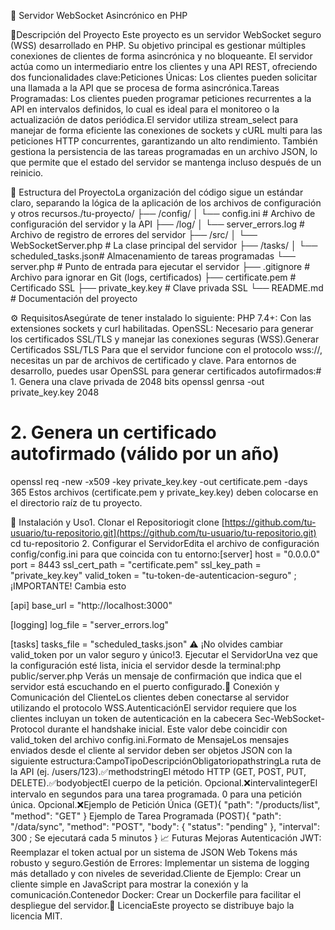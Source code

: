 🚀 Servidor WebSocket Asincrónico en PHP

📝Descripción del Proyecto
  Este proyecto es un servidor WebSocket seguro (WSS) desarrollado en PHP. Su objetivo principal es gestionar múltiples conexiones de clientes de forma asincrónica y no bloqueante. El servidor actúa como un intermediario entre los clientes y una API REST, ofreciendo dos funcionalidades clave:Peticiones Únicas: Los clientes pueden solicitar una llamada a la API que se procesa de forma asincrónica.Tareas Programadas: Los clientes pueden programar peticiones recurrentes a la API en intervalos definidos, lo cual es ideal para el monitoreo o la actualización de datos periódica.El servidor utiliza stream_select para manejar de forma eficiente las conexiones de sockets y cURL multi para las peticiones HTTP concurrentes, garantizando un alto rendimiento. También gestiona la persistencia de las tareas programadas en un archivo JSON, lo que permite que el estado del servidor se mantenga incluso después de un reinicio.
  
  
📂 Estructura del ProyectoLa organización del código sigue un estándar claro, separando la lógica de la aplicación de los archivos de configuración y otros recursos./tu-proyecto/
├── /config/
│   └── config.ini          # Archivo de configuración del servidor y la API
├── /log/
│   └── server_errors.log   # Archivo de registro de errores del servidor
├── /src/
│   └── WebSocketServer.php # La clase principal del servidor
├── /tasks/
│   └── scheduled_tasks.json# Almacenamiento de tareas programadas
└── server.php          # Punto de entrada para ejecutar el servidor
├── .gitignore              # Archivo para ignorar en Git (logs, certificados)
├── certificate.pem         # Certificado SSL
├── private_key.key         # Clave privada SSL
└── README.md               # Documentación del proyecto


⚙️ RequisitosAsegúrate de tener instalado lo siguiente:
    PHP 7.4+: Con las extensiones sockets y curl habilitadas.
    OpenSSL: Necesario para generar los certificados SSL/TLS y manejar las conexiones seguras (WSS).Generar Certificados SSL/TLS
    Para que el servidor funcione con el protocolo wss://, necesitas un par de archivos de certificado y clave. Para entornos de desarrollo, puedes usar OpenSSL para generar certificados autofirmados:# 1. Genera una clave privada de 2048 bits
openssl genrsa -out private_key.key 2048

# 2. Genera un certificado autofirmado (válido por un año)
openssl req -new -x509 -key private_key.key -out certificate.pem -days 365
Estos archivos (certificate.pem y private_key.key) deben colocarse en el directorio raíz de tu proyecto.

🚀 Instalación y Uso1. Clonar el Repositoriogit clone [https://github.com/tu-usuario/tu-repositorio.git](https://github.com/tu-usuario/tu-repositorio.git)
cd tu-repositorio
2. Configurar el ServidorEdita el archivo de configuración config/config.ini para que coincida con tu entorno:[server]
host = "0.0.0.0"
port = 8443
ssl_cert_path = "certificate.pem"
ssl_key_path = "private_key.key"
valid_token = "tu-token-de-autenticacion-seguro" ; ¡IMPORTANTE! Cambia esto

[api]
base_url = "http://localhost:3000"

[logging]
log_file = "server_errors.log"

[tasks]
tasks_file = "scheduled_tasks.json"
⚠️ ¡No olvides cambiar valid_token por un valor seguro y único!3. Ejecutar el ServidorUna vez que la configuración esté lista, inicia el servidor desde la terminal:php public/server.php
Verás un mensaje de confirmación que indica que el servidor está escuchando en el puerto configurado.🤝 Conexión y Comunicación del ClienteLos clientes deben conectarse al servidor utilizando el protocolo WSS.AutenticaciónEl servidor requiere que los clientes incluyan un token de autenticación en la cabecera Sec-WebSocket-Protocol durante el handshake inicial. Este valor debe coincidir con valid_token del archivo config.ini.Formato de MensajeLos mensajes enviados desde el cliente al servidor deben ser objetos JSON con la siguiente estructura:CampoTipoDescripciónObligatoriopathstringLa ruta de la API (ej. /users/123).✅methodstringEl método HTTP (GET, POST, PUT, DELETE).✅bodyobjectEl cuerpo de la petición. Opcional.❌intervalintegerEl intervalo en segundos para una tarea programada. 0 para una petición única. Opcional.❌Ejemplo de Petición Única (GET){
  "path": "/products/list",
  "method": "GET"
}
Ejemplo de Tarea Programada (POST){
  "path": "/data/sync",
  "method": "POST",
  "body": {
    "status": "pending"
  },
  "interval": 300  ; Se ejecutará cada 5 minutos
}
📈 Futuras Mejoras
Autenticación JWT: Reemplazar el token actual por un sistema de JSON Web Tokens más robusto y seguro.Gestión de Errores: Implementar un sistema de logging más detallado y con niveles de severidad.Cliente de Ejemplo: Crear un cliente simple en JavaScript para mostrar la conexión y la comunicación.Contenedor Docker: Crear un Dockerfile para facilitar el despliegue del servidor.📄 LicenciaEste proyecto se distribuye bajo la licencia MIT.
